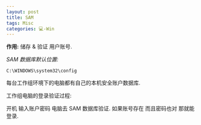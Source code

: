 ```yaml
---
layout: post
title: SAM  
tags: Misc
categories: 💻-Win
---
```

**作用:**  储存 & 验证 用户账号.

*SAM 数据库默认位置:*

`C:\WINDOWS\system32\config`

每台工作组环境下的电脑都有自己的本机安全账户数据库.

工作组电脑的登录验证过程:

开机 
输入账户密码
电脑去 SAM 数据库验证.
如果账号存在 而且密码也对 那就能登录.

